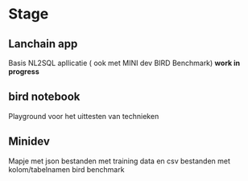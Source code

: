 # Stage

## Lanchain app

Basis NL2SQL apllicatie ( ook met MINI dev BIRD Benchmark) **work in progress**

## bird notebook

Playground voor het uittesten van technieken

## Minidev

Mapje met json bestanden met training data en csv bestanden met kolom/tabelnamen bird benchmark
